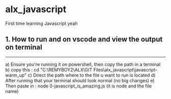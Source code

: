 # alx_javascript
First time learning Javascript yeah



## 1. How to run and on vscode and view the output on terminal
   --------------------------------------------------------

a) Ensure you're running it on powershell, then copy the path in a terminal
b) copy this :      cd "C:\REMYBOY2\ALX\GIT Files\alx_javascript\javascript-warm_up"
c) Direct the path where to the file u want to run is located
d) After running that your terminal should look normal (no big changes)
e) Then paste in :       node 0-javascript_is_amazing.js                (it is node and the file name)

